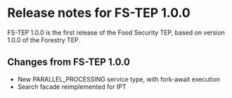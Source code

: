 # Release notes for FS-TEP 1.0.0

FS-TEP 1.0.0 is the first release of the Food Security TEP, based on version
1.0.0 of the Forestry TEP.

## Changes from FS-TEP 1.0.0

* New PARALLEL_PROCESSING service type, with fork-await execution
* Search facade reimplemented for IPT
